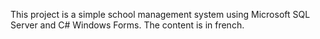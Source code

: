 This project is a simple school management system using Microsoft SQL Server and C# Windows Forms. The content is in french.
